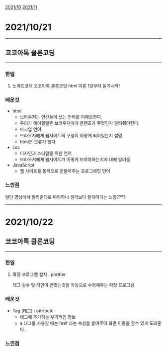 [2021/10](#2021/10/21)
[2021/11]()

# 2021/10/21

---

## 코코아톡 클론코딩

---

### 한일

1. 노마드코더 코코아톡 클론코딩 html 이론 1강부터 듣기시작!

### 배운것

- html
  - 브라우저는 인간들이 쓰는 언어를 이해못한다.
  - 우리가 해야할일은 브라우저에게 콘텐츠가 무엇인지 알려줘야한다.
  - 마크업 언어
  - 브라우저에게 웹사이트의 구성이 어떻게 되어있는지 설명
  - html은 오류가 없다
- css
  - 디자인과 스타일을 위한 언어
  - 브라우저에게 웹사이트가 어떻게 보여야하는지에 대해 알려줌
- JavaScript
  - 웹 사이트를 동적으로 만들어주는 프로그래밍 언어

### 느낀점

일단 영상에서 알려준대로 따라하니 생각보다 잘되어가는 느낌????

---

# 2021/10/22

## 코코아톡 클론코딩

---

### 한일

1. 확장 프로그램 설치 : prettier

   태그 실수 및 라인이 안맞는것을 자동으로 수정해주는 확장 프로그램

### 배운것

- Tag (태그) : attribute
  - 태그에 추가하는 부가적인 정보
  - a 태그를 사용할 때는 href 라는 속성을 붙여주어 화면 이동을 할수 있게 도와준다.

### 느낀점
